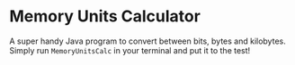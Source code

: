 # Memory Units Calculator

A super handy Java program to convert between bits, bytes and kilobytes. Simply run `MemoryUnitsCalc` in your terminal and put it to the test!
